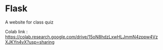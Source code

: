 # Flask
 A website for class quiz

Colab link  : https://colab.research.google.com/drive/15oN8hdzLxwHLJmmN4zppw4VzXJKYn4vX?usp=sharing